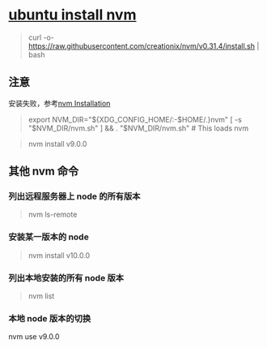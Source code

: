 # [ubuntu install nvm](https://github.com/creationix/nvm)

>curl -o- https://raw.githubusercontent.com/creationix/nvm/v0.31.4/install.sh | bash

## 注意

安装失败，参考[nvm Installation](https://github.com/creationix/nvm)
>export NVM_DIR="${XDG_CONFIG_HOME/:-$HOME/.}nvm"
[ -s "$NVM_DIR/nvm.sh" ] && \. "$NVM_DIR/nvm.sh" # This loads nvm

>nvm install v9.0.0

## 其他 nvm 命令

### 列出远程服务器上 node 的所有版本

>nvm ls-remote

### 安装某一版本的 node

>nvm install v10.0.0

### 列出本地安装的所有 node 版本

>nvm list

### 本地 node 版本的切换

nvm use v9.0.0

